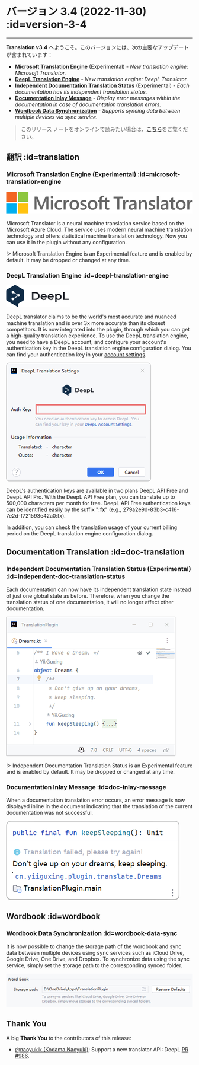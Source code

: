 # バージョン 3.4 (2022-11-30) :id=version-3-4

---

**Translation v3.4** へようこそ。このバージョンには、次の主要なアップデートが含まれています：

- [**Microsoft Translation Engine**](#microsoft-translation-engine) (Experimental) - _New translation engine: Microsoft Translator._
- [**DeepL Translation Engine**](#deepl-translation-engine) - _New translation engine: DeepL Translator._
- [**Independent Documentation Translation Status**](#independent-doc-translation-status) (Experimental) - _Each documentation has its independent translation status._
- [**Documentation Inlay Message**](#doc-inlay-message) - _Display error messages within the documentation in case of documentation translation errors._
- [**Wordbook Data Synchronization**](#wordbook-data-sync) - _Supports syncing data between multiple devices via sync service._

> このリリース ノートをオンラインで読みたい場合は、[こちら](#/ja/updates ':ignore :target=_blank')をご覧ください。


## 翻訳 :id=translation
### Microsoft Translation Engine (Experimental) :id=microsoft-translation-engine

![Microsoft Translation Engine](/img/microsoft_translator_logo.svg)

Microsoft Translator is a neural machine translation service based on the Microsoft Azure Cloud. The service uses modern neural machine translation technology and offers statistical machine translation technology. Now you can use it in the plugin without any configuration.

!> Microsoft Translation Engine is an Experimental feature and is enabled by default. It may be dropped or changed at any time.

### DeepL Translation Engine :id=deepl-translation-engine

![DeepL Translation Engine](/img/deepl_translate_logo.svg ':size=x40')

DeepL translator claims to be the world's most accurate and nuanced machine translation and is over 3x more accurate than its closest competitors. It is now integrated into the plugin, through which you can get a high-quality translation experience. To use the DeepL translation engine, you need to have a DeepL account, and configure your account's authentication key in the DeepL translation engine configuration dialog. You can find your authentication key in your [account settings](https://www.deepl.com/account).

![](/updates/img/v3_4/deepl_settings.png)

DeepL's authentication keys are available in two plans DeepL API Free and DeepL API Pro. With the DeepL API Free plan, you can translate up to 500,000 characters per month for free. DeepL API Free authentication keys can be identified easily by the suffix "**:fx**" (e.g., 279a2e9d-83b3-c416-7e2d-f721593e42a0:fx).

In addition, you can check the translation usage of your current billing period on the DeepL translation engine configuration dialog.

## Documentation Translation :id=doc-translation
### Independent Documentation Translation Status (Experimental) :id=independent-doc-translation-status

Each documentation can now have its independent translation state instead of just one global state as before. Therefore, when you change the translation status of one documentation, it will no longer affect other documentation.

![](/updates/img/v3_4/translation_state.gif)

!> Independent Documentation Translation Status is an Experimental feature and is enabled by default. It may be dropped or changed at any time.

### Documentation Inlay Message :id=doc-inlay-message

When a documentation translation error occurs, an error message is now displayed inline in the document indicating that the translation of the current documentation was not successful.

![Documentation Inlay Message](/updates/img/v3_4/doc_inlay_msg.png)

## Wordbook :id=wordbook
### Wordbook Data Synchronization :id=wordbook-data-sync

It is now possible to change the storage path of the wordbook and sync data between multiple devices using sync services such as iCloud Drive, Google Drive, One Drive, and Dropbox. To synchronize data using the sync service, simply set the storage path to the corresponding synced folder.

![](/updates/img/v3_4/wordbook_storage_path.png ':class=round')

## Thank You

A big **Thank You** to the contributors of this release:

- [@naoyukik (Kodama Naoyuki)](https://github.com/naoyukik): Support a new translator API: DeepL [PR #986](https://github.com/YiiGuxing/TranslationPlugin/pull/986).